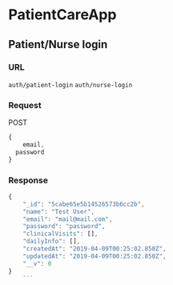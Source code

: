 # PatientCareApp

## Patient/Nurse login


### URL
`auth/patient-login`
`auth/nurse-login`

### Request
POST
```javascript
{
	email,
  password
}
```

### Response
```javascript
{
    "_id": "5cabe65e5b14526573b6cc2b",
    "name": "Test User",
    "email": "mail@mail.com",
    "password": "password",
    "clinicalVisits": [],
    "dailyInfo": [],
    "createdAt": "2019-04-09T00:25:02.850Z",
    "updatedAt": "2019-04-09T00:25:02.850Z",
    "__v": 0
}
    ```

